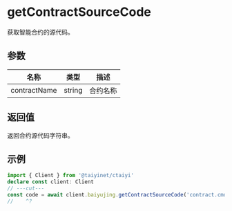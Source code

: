 # getContractSourceCode

获取智能合约的源代码。

## 参数

| 名称 | 类型 | 描述 |
|------|------|------|
| contractName | string | 合约名称 |

## 返回值

返回合约源代码字符串。

## 示例

```ts twoslash
import { Client } from '@taiyinet/ctaiyi'
declare const client: Client
// ---cut---
const code = await client.baiyujing.getContractSourceCode('contract.cmds.std.look')
//    ^?
```
